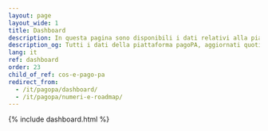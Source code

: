 ```yaml
---
layout: page
layout_wide: 1
title: Dashboard
description: In questa pagina sono disponibili i dati relativi alla piattaforma dei pagamenti pagoPA, aggiornati quotidianamente.
description_og: Tutti i dati della piattaforma pagoPA, aggiornati quotidianamente
lang: it
ref: dashboard
order: 23
child_of_ref: cos-e-pago-pa
redirect_from:
  - /it/pagopa/dashboard/
  - /it/pagopa/numeri-e-roadmap/
---
```


{% include dashboard.html %}

